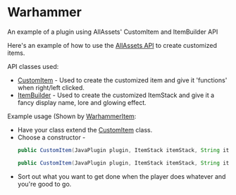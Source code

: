 # Warhammer
An example of a plugin using AllAssets' CustomItem and ItemBuilder API

Here's an example of how to use the [AllAssets API](https://github.com/Skepter/AllAssets/tree/master/Plugin%20-%20AllAssets/src/io/github/Skepter/AllAssets/API) to create customized items.

API classes used:
* [CustomItem](https://github.com/Skepter/AllAssets/blob/master/Plugin%20-%20AllAssets/src/io/github/Skepter/AllAssets/API/CustomItem.java) - Used to create the customized item and give it 'functions' when right/left clicked.
* [ItemBuilder](https://github.com/Skepter/AllAssets/blob/master/Plugin%20-%20AllAssets/src/io/github/Skepter/AllAssets/API/Builders/ItemBuilder.java) - Used to create the customized ItemStack and give it a fancy display name, lore and glowing effect.

Example usage (Shown by [WarhammerItem](https://github.com/Skepter/Warhammer/blob/master/Plugin%20-%20Warhammer/src/io/github/Skepter/Warhammer/WarhammerItem.java):
* Have your class extend the [CustomItem](https://github.com/Skepter/AllAssets/blob/master/Plugin%20-%20AllAssets/src/io/github/Skepter/AllAssets/API/CustomItem.java) class.
* Choose a constructor - 
  ```java
  public CustomItem(JavaPlugin plugin, ItemStack itemStack, String itemName)
  
  public CustomItem(JavaPlugin plugin, ItemStack itemStack, String itemName, String permission)
  ```
* Sort out what you want to get done when the player does whatever and you're good to go.
